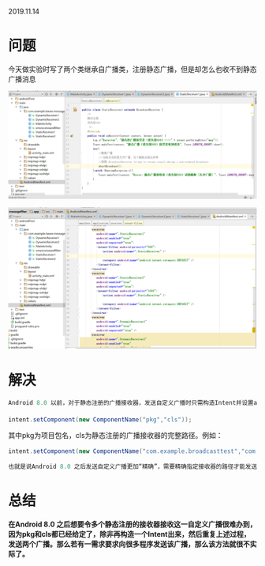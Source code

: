 2019.11.14

# 问题

今天做实验时写了两个类继承自广播类，注册静态广播，但是却怎么也收不到静态广播消息

![静态广播类](8.0版本之后的广播.assets/image-20191114213252709.png)

![Manifest文件](8.0版本之后的广播.assets/image-20191114213400593.png)

# 解决

```java
Android 8.0 以前，对于静态注册的广播接收器，发送自定义广播时只需构造Intent并设置action，然后调用sendBroadcast（intent）即可发送；而在Android 8.0 之后，参照官方文档，对于静态注册的广播接收器的管理更为严格，以上代码已不再适用，还需添加如下代码才能实现。（Android 8.0官方文档在文末给出）

intent.setComponent(new ComponentName("pkg","cls"));
```


其中pkg为项目包名，cls为静态注册的广播接收器的完整路径。例如：

```java
intent.setComponent(new ComponentName("com.example.broadcasttest","com.example.broadcasttest.MyBroadcastReceiver"));
```



```java
也就是说Android 8.0 之后发送自定义广播更加“精确”，需要精确指定接收器的路径才能发送成功。
```

# 总结

**在Android 8.0 之后想要令多个静态注册的接收器接收这一自定义广播很难办到，因为pkg和cls都已经给定了，除非再构造一个Intent出来，然后重复上述过程，发送两个广播。那么若有一需求要求向很多程序发送该广播，那么该方法就很不实际了。** 

